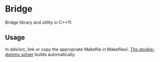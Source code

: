 Bridge
======
Bridge library and utility in C++11.

## Usage ##
In dds/src, link or copy the appropriate Makefile in Makefiles/.  [*The*
double-dummy solver][dds] builds automatically.

[dds]: https://github.com/dds-bridge/dds

